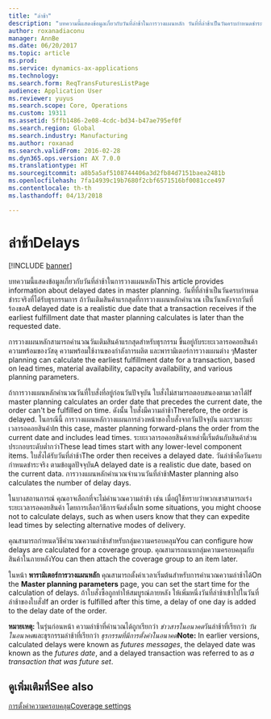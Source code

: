 ```yaml
---
title: "ล่าช้า"
description: "บทความนี้แสดงข้อมูลเกี่ยวกับวันที่ล่าช้าในการวางแผนหลัก วันที่ที่ล่าช้าเป็นวันครบกำหนดชำระจริงที่ได้รับธุรกรรมการ ถ้าวันเติมสินค้าแรกสุดที่การวางแผนหลักคำนวณ เป็นวันหลังจากวันที่ร้องขอ"
author: roxanadiaconu
manager: AnnBe
ms.date: 06/20/2017
ms.topic: article
ms.prod: 
ms.service: dynamics-ax-applications
ms.technology: 
ms.search.form: ReqTransFuturesListPage
audience: Application User
ms.reviewer: yuyus
ms.search.scope: Core, Operations
ms.custom: 19311
ms.assetid: 5ffb1486-2e08-4cdc-bd34-b47ae795ef0f
ms.search.region: Global
ms.search.industry: Manufacturing
ms.author: roxanad
ms.search.validFrom: 2016-02-28
ms.dyn365.ops.version: AX 7.0.0
ms.translationtype: HT
ms.sourcegitcommit: a8b5a5af5108744406a3d2fb84d7151baea2481b
ms.openlocfilehash: 7fa14939c19b7680f2cbf6571516bf0081cce497
ms.contentlocale: th-th
ms.lasthandoff: 04/13/2018

---
```


# <a name="delays"></a><span data-ttu-id="408ba-104">ล่าช้า</span><span class="sxs-lookup"><span data-stu-id="408ba-104">Delays</span></span>

[!INCLUDE [banner](../includes/banner.md)]

<span data-ttu-id="408ba-105">บทความนี้แสดงข้อมูลเกี่ยวกับวันที่ล่าช้าในการวางแผนหลัก</span><span class="sxs-lookup"><span data-stu-id="408ba-105">This article provides information about delayed dates in master planning.</span></span> <span data-ttu-id="408ba-106">วันที่ที่ล่าช้าเป็นวันครบกำหนดชำระจริงที่ได้รับธุรกรรมการ ถ้าวันเติมสินค้าแรกสุดที่การวางแผนหลักคำนวณ เป็นวันหลังจากวันที่ร้องขอ</span><span class="sxs-lookup"><span data-stu-id="408ba-106">A delayed date is a realistic due date that a transaction receives if the earliest fulfillment date that master planning calculates is later than the requested date.</span></span>

<span data-ttu-id="408ba-107">การวางแผนหลักสามารถคำนวณวันเติมสินค้าแรกสุดสำหรับธุรกรรม ขึ้นอยู่กับระยะเวลารอคอยสินค้า ความพร้อมของวัสดุ ความพร้อมใช้งานของกำลังการผลิต และพารามิเตอร์การวางแผนต่าง ๆ</span><span class="sxs-lookup"><span data-stu-id="408ba-107">Master planning can calculate the earliest fulfillment date for a transaction, based on lead times, material availability, capacity availability, and various planning parameters.</span></span> 

<span data-ttu-id="408ba-108">ถ้าการวางแผนหลักคำนวณวันที่ใบสั่งที่อยู่ก่อนวันปัจจุบัน ใบสั่งไม่สามารถตอบสนองตามเวลาได้</span><span class="sxs-lookup"><span data-stu-id="408ba-108">If master planning calculates an order date that precedes the current date, the order can't be fulfilled on time.</span></span> <span data-ttu-id="408ba-109">ดังนั้น ใบสั่งมีความล่าช้า</span><span class="sxs-lookup"><span data-stu-id="408ba-109">Therefore, the order is delayed.</span></span> <span data-ttu-id="408ba-110">ในกรณีนี้ การวางแผนหลักวางแผนการล่วงหน้าของใบสั่งจากวันปัจจุบัน และรวมระยะเวลารอคอยสินค้า</span><span class="sxs-lookup"><span data-stu-id="408ba-110">In this case, master planning forward-plans the order from the current date and includes lead times.</span></span> <span data-ttu-id="408ba-111">ระยะเวลารอคอยสินค้าเหล่านี้เริ่มต้นกับสินค้าส่วนประกอบระดับต่ำกว่า</span><span class="sxs-lookup"><span data-stu-id="408ba-111">These lead times start with any lower-level component items.</span></span> <span data-ttu-id="408ba-112">ใบสั่งได้รับวันที่ล่าช้า</span><span class="sxs-lookup"><span data-stu-id="408ba-112">The order then receives a delayed date.</span></span> <span data-ttu-id="408ba-113">วันล่าช้าคือวันครบกำหนดชำระจริง ตามข้อมูลปัจจุบัน</span><span class="sxs-lookup"><span data-stu-id="408ba-113">A delayed date is a realistic due date, based on the current data.</span></span> <span data-ttu-id="408ba-114">การวางแผนหลักคำนวณจำนวนวันที่ล่าช้า</span><span class="sxs-lookup"><span data-stu-id="408ba-114">Master planning also calculates the number of delay days.</span></span> 

<span data-ttu-id="408ba-115">ในบางสถานการณ์ คุณอาจเลือกที่จะไม่คำนวณความล่าช้า เช่น เมื่อผู้ใช้ทราบว่าพวกเขาสามารถเร่งระยะเวลารอคอยสินค้า โดยการเลือกวิธีการจัดส่งอื่น</span><span class="sxs-lookup"><span data-stu-id="408ba-115">In some situations, you might choose not to calculate delays, such as when users know that they can expedite lead times by selecting alternative modes of delivery.</span></span> 

<span data-ttu-id="408ba-116">คุณสามารถกำหนดวิธีคำนวณความล่าช้าสำหรับกลุ่มความครอบคลุม</span><span class="sxs-lookup"><span data-stu-id="408ba-116">You can configure how delays are calculated for a coverage group.</span></span> <span data-ttu-id="408ba-117">คุณสามารถแนบกลุ่มความครอบคลุมกับสินค้าในภายหลัง</span><span class="sxs-lookup"><span data-stu-id="408ba-117">You can then attach the coverage group to an item later.</span></span> 

<span data-ttu-id="408ba-118">ในหน้า **พารามิเตอร์การวางแผนหลัก** คุณสามารถตั้งค่าเวลาเริ่มต้นสำหรับการคำนวณความล่าช้าได้</span><span class="sxs-lookup"><span data-stu-id="408ba-118">On the **Master planning parameters** page, you can set the start time for the calculation of delays.</span></span> <span data-ttu-id="408ba-119">ถ้าใบสั่งซื้อถูกทำให้สมบูรณ์ภายหลัง ให้เพิ่มหนึ่งวันที่ล่าช้าเข้าไปในวันที่ล่าช้าของใบสั่ง</span><span class="sxs-lookup"><span data-stu-id="408ba-119">If an order is fulfilled after this time, a delay of one day is added to the delay date of the order.</span></span> 

<span data-ttu-id="408ba-120">**หมายเหตุ:** ในรุ่นก่อนหน้า ความล่าช้าที่คำนวณได้ถูกเรียกว่า *ข่าวสารในอนาคต*วันล่าช้าที่เรียกว่า *วันในอนาคต*และธุรกรรมล่าช้าที่เรียกว่า *ธุรกรรมที่มีการตั้งค่าในอนาคต*</span><span class="sxs-lookup"><span data-stu-id="408ba-120">**Note:** In earlier versions, calculated delays were known as *futures messages*, the delayed date was known as the *futures date*, and a delayed transaction was referred to as *a transaction that was future set*.</span></span>

<a name="see-also"></a><span data-ttu-id="408ba-121">ดูเพิ่มเติมที่</span><span class="sxs-lookup"><span data-stu-id="408ba-121">See also</span></span>
--------

[<span data-ttu-id="408ba-122">การตั้งค่าความครอบคลุม</span><span class="sxs-lookup"><span data-stu-id="408ba-122">Coverage settings</span></span>](coverage-settings.md)




